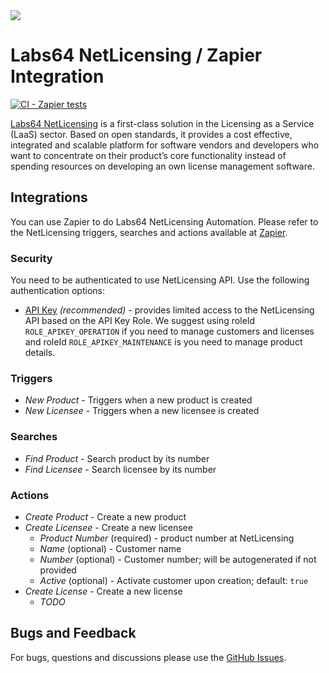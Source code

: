 <img src="https://netlicensing.io/img/netlicensing-stage-twitter.jpg">

# Labs64 NetLicensing / Zapier Integration

[![CI - Zapier tests](https://github.com/Labs64/NetLicensing-Zapier/workflows/CI%20-%20Zapier%20tests/badge.svg)](https://github.com/Labs64/NetLicensing-Zapier/actions?query=workflow%3A%22CI+-+Zapier+tests%22)

[Labs64 NetLicensing](https://netlicensing.io) is a first-class solution in the Licensing as a Service (LaaS) sector. Based on open standards, it provides a cost effective, integrated and scalable platform for software vendors and developers who want to concentrate on their product’s core functionality instead of spending resources on developing an own license management software.

## Integrations

You can use Zapier to do Labs64 NetLicensing Automation.
Please refer to the NetLicensing triggers, searches and actions available at [Zapier](https://zapier.com/apps/netlicensing).

### Security

You need to be authenticated to use NetLicensing API. Use the following authentication options:
- [API Key](https://netlicensing.io/wiki/security) *(recommended)* - provides limited access to the NetLicensing API based on the API Key Role. We suggest using roleId `ROLE_APIKEY_OPERATION` if you need to manage customers and licenses and roleId `ROLE_APIKEY_MAINTENANCE` is you need to manage product details.

### Triggers
- *New Product* - Triggers when a new product is created
- *New Licensee* - Triggers when a new licensee is created

### Searches
- *Find Product* - Search product by its number
- *Find Licensee* - Search licensee by its number

### Actions
- *Create Product* - Create a new product
- *Create Licensee* - Create a new licensee
  - *Product Number* (required) - product number at NetLicensing
  - *Name* (optional) - Customer name
  - *Number* (optional) - Customer number; will be autogenerated if not provided
  - *Active* (optional) - Activate customer upon creation; default: `true`
- *Create License* - Create a new license
  - *TODO*

## Bugs and Feedback

For bugs, questions and discussions please use the [GitHub Issues](https://github.com/Labs64/NetLicensing-Zapier/issues).
